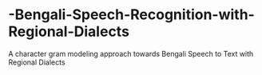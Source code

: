 # -Bengali-Speech-Recognition-with-Regional-Dialects
A character gram modeling approach towards Bengali Speech to Text with Regional Dialects
